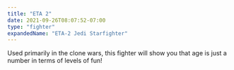 ```yaml
---
title: "ETA 2"
date: 2021-09-26T08:07:52-07:00
type: "fighter"
expandedName: "ETA-2 Jedi Starfighter"
---
```


Used primarily in the clone wars, this fighter will show you that age is just a number in terms of levels of fun!
